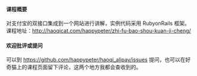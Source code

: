 

#### 课程概要

对支付宝的双接口集成到一个网站进行讲解，实例代码采用 RubyonRails 框架。课程地址：http://haoqicat.com/happypeter/zhi-fu-bao-shou-kuan-ji-cheng/

#### 欢迎批评或提问

可以到 https://github.com/happypeter/haoqi_alipay/issues 提问，也可以在好奇猫上的课程页面留下评论，这两个地方我都会查收到的。
